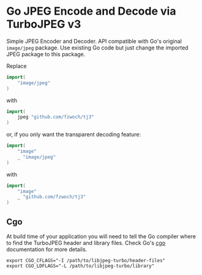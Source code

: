 # Go JPEG Encode and Decode via TurboJPEG v3

Simple JPEG Encoder and Decoder. API compatible with Go's original `image/jpeg` package. Use existing Go code but just change the imported JPEG package to this package.

Replace
```Go
import(
    "image/jpeg"
)
```

with

```Go
import(
    jpeg "github.com/fzwoch/tj3"
)
```

or, if you only want the transparent decoding feature:

```Go
import(
    "image"
    _ "image/jpeg"
)
```

with

```Go
import(
    "image"
    _ "github.com/fzwoch/tj3"
)
```

## Cgo

At build time of your application you will need to tell the Go compiler where to find the TurboJPEG header and library files. Check Go's [cgo](https://pkg.go.dev/cmd/cgo) documentation for more details.

```shell
export CGO_CFLAGS="-I /path/to/libjpeg-turbo/header-files"
export CGO_LDFLAGS="-L /path/to/libjpeg-turbo/library"
```
